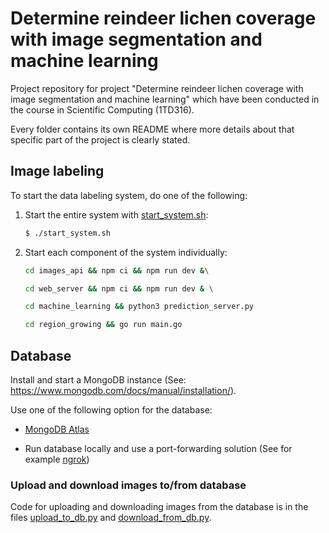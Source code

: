 # Determine reindeer lichen coverage with image segmentation and machine learning

Project repository for project "Determine reindeer lichen coverage with image segmentation and machine learning" which have been conducted in the course in Scientific Computing (1TD316).

Every folder contains its own README where more details about that specific part of the project is clearly stated.

## Image labeling
To start the data labeling system, do one of the following:

1. Start the entire system with [start_system.sh](https://github.com/DanielHjelm/ReindeerLichens/blob/main/start_system.sh):
    ```bash
    $ ./start_system.sh
    ```
2. Start each component of the system individually:
    ```bash
    cd images_api && npm ci && npm run dev &\

    cd web_server && npm ci && npm run dev & \

    cd machine_learning && python3 prediction_server.py 

    cd region_growing && go run main.go 

    ```
## Database

Install and start a MongoDB instance (See: https://www.mongodb.com/docs/manual/installation/).

Use one of the following option for the database:

- [MongoDB Atlas](https://www.mongodb.com/cloud/atlas/lp/try4?utm_content=rlsavisitor&utm_source=google&utm_campaign=search_gs_pl_evergreen_atlas_core_retarget-brand_gic-null_emea-all_ps-all_desktop_eng_lead&utm_term=mongodb&utm_medium=cpc_paid_search&utm_ad=e&utm_ad_campaign_id=14412646455&adgroup=131761126492&gclid=CjwKCAiAk--dBhABEiwAchIwkdINWlBFj1y93_XUqRF2twYta-RzBNqCtuGaN3Y9FtR8O7N-y5vgWxoCK40QAvD_BwE)

- Run database locally and use a port-forwarding solution (See for example [ngrok](https://ngrok.com/docs/getting-started))

### Upload and download images to/from database

Code for uploading and downloading images from the database is in the files [upload_to_db.py](https://github.com/DanielHjelm/ReindeerLichens/blob/main/upload_to_db.py) and [download_from_db.py](https://github.com/DanielHjelm/ReindeerLichens/blob/main/download_from_db.py).

